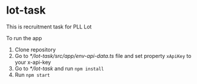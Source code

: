 # lot-task
This is recruitment task for PLL Lot

To run the app
1. Clone repository
2. Go to _*/lot-task/src/app/env-api-data.ts_ file and set property `xApiKey` to your x-api-key
3. Go to _*/lot-task_ and run `npm install`
4. Run `npm start`
